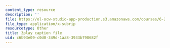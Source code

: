 ```yaml
---
content_type: resource
description: ''
file: https://ol-ocw-studio-app-production.s3.amazonaws.com/courses/6-262-discrete-stochastic-processes-spring-2011/c6b93e09c0d0349d1aa83933b798682f_pOhZUJ5BQXk.srt
file_type: application/x-subrip
resourcetype: Other
title: 3play caption file
uid: c6b93e09-c0d0-349d-1aa8-3933b798682f
---
```

